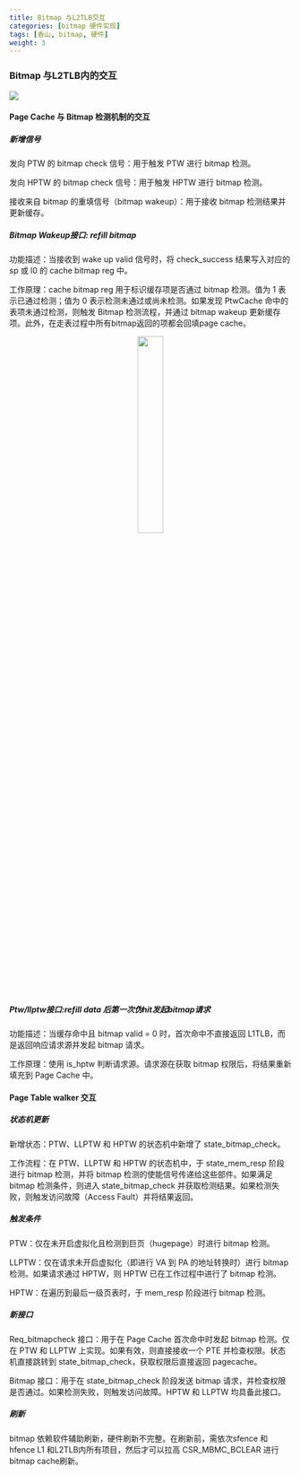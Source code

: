 ```yaml
---
title: Bitmap 与L2TLB交互
categories: [bitmap 硬件实现]
tags: [香山, bitmap, 硬件]
weight: 3
---
```


### Bitmap 与L2TLB内的交互

![](../../module02_1.png)

#### Page Cache 与 Bitmap 检测机制的交互

##### 新增信号

发向 PTW 的 bitmap check 信号：用于触发 PTW 进行 bitmap 检测。

发向 HPTW 的 bitmap check 信号：用于触发 HPTW 进行 bitmap 检测。

接收来自 bitmap 的重填信号（bitmap wakeup）：用于接收 bitmap 检测结果并更新缓存。

##### Bitmap Wakeup接口: refill bitmap

功能描述：当接收到 wake up valid 信号时，将 check_success 结果写入对应的 sp 或 l0 的 cache bitmap reg 中。

工作原理：cache bitmap reg 用于标识缓存项是否通过 bitmap 检测。值为 1 表示已通过检测；值为 0 表示检测未通过或尚未检测。如果发现 PtwCache 命中的表项未通过检测，则触发 Bitmap 检测流程，并通过 bitmap wakeup 更新缓存项。此外，在走表过程中所有bitmap返回的项都会回填page cache。

<center><img src=../../module02_2.jpeg width=30% /></center>


##### Ptw/llptw接口:refill data 后第一次伪hit发起bitmap请求

功能描述：当缓存命中且 bitmap valid = 0 时，首次命中不直接返回 L1TLB，而是返回响应请求源并发起 bitmap 请求。

工作原理：使用 is_hptw 判断请求源。请求源在获取 bitmap 权限后，将结果重新填充到 Page Cache 中。

#### Page Table walker 交互

##### 状态机更新

新增状态：PTW、LLPTW 和 HPTW 的状态机中新增了 state_bitmap_check。

工作流程：在 PTW、LLPTW 和 HPTW 的状态机中，于 state_mem_resp 阶段进行 bitmap 检测，并将 bitmap 检测的使能信号传递给这些部件。如果满足 bitmap 检测条件，则进入 state_bitmap_check 并获取检测结果。如果检测失败，则触发访问故障（Access Fault）并将结果返回。

##### 触发条件

PTW：仅在未开启虚拟化且检测到巨页（hugepage）时进行 bitmap 检测。

LLPTW：仅在请求未开启虚拟化（即进行 VA 到 PA 的地址转换时）进行 bitmap 检测。如果请求通过 HPTW，则 HPTW 已在工作过程中进行了 bitmap 检测。

HPTW：在遍历到最后一级页表时，于 mem_resp 阶段进行 bitmap 检测。

##### 新接口

Req_bitmapcheck 接口：用于在 Page Cache 首次命中时发起 bitmap 检测。仅在 PTW 和 LLPTW 上实现。如果有效，则直接接收一个 PTE 并检查权限。状态机直接跳转到 state_bitmap_check，获取权限后直接返回 pagecache。

Bitmap 接口：用于在 state_bitmap_check 阶段发送 bitmap 请求，并检查权限是否通过。如果检测失败，则触发访问故障。HPTW 和 LLPTW 均具备此接口。

##### 刷新

bitmap 依赖软件辅助刷新，硬件刷新不完整。在刷新前，需依次sfence 和 hfence L1 和L2TLB内所有项目，然后才可以拉高 CSR_MBMC_BCLEAR 进行bitmap cache刷新。
